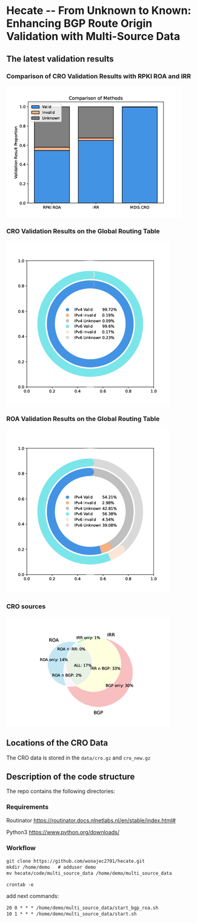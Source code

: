 # Hecate -- From Unknown to Known: Enhancing BGP Route Origin Validation with Multi-Source Data

## The latest validation results

### Comparison of CRO Validation Results with RPKI ROA and IRR

![](./data/figure/mdis_validate_compare_total.pdf.png)

### CRO Validation Results on the Global Routing Table

![](./data/figure/mdis_ipv4_ipv6.pdf.png)

### ROA Validation Results on the Global Routing Table

![](./data/figure/mdis_ipv4_ipv6_roa.pdf.png)

### CRO sources

![](./data/figure/mdis_CRO_sources.pdf.png)

## Locations of the CRO Data

The CRO data is stored in the `data/cro.gz` and `cro_new.gz` 

## Description of the code structure

The repo contains the following directories:

### Requirements

Routinator https://routinator.docs.nlnetlabs.nl/en/stable/index.html#

Python3 https://www.python.org/downloads/

### Workflow
```
git clone https://github.com/wonajec2701/hecate.git
mkdir /home/demo   # adduser demo
mv hecate/code/multi_source_data /home/demo/multi_source_data
```
```
crontab -e
```
add next commands:
```
20 0 * * * /home/demo/multi_source_data/start_bgp_roa.sh
10 1 * * * /home/demo/multi_source_data/start.sh
```
